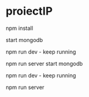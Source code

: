 # proiectIP

npm install

start mongodb

npm run dev - keep running

npm run server
start mongodb

npm run dev - keep running

npm run server